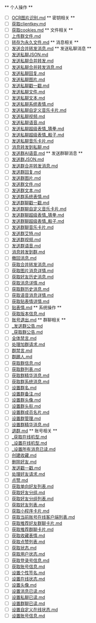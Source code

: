 ** 个人操作 **
* [ ] [OCR图片识别.md](https://github.com/LIghtJUNction/Napcat-PythonSDK/blob/main/OCR图片识别.md)
** 密钥相关 **
* [ ] [获取clientkey.md](https://github.com/LIghtJUNction/Napcat-PythonSDK/blob/main/获取clientkey.md)
* [ ] [获取cookies.md](https://github.com/LIghtJUNction/Napcat-PythonSDK/blob/main/获取cookies.md)
** 文件相关 **
* [ ] [上传群文件.md](https://github.com/LIghtJUNction/Napcat-PythonSDK/blob/main/上传群文件.md)
* [ ] [转存为永久文件.md](https://github.com/LIghtJUNction/Napcat-PythonSDK/blob/main/转存为永久文件.md)
** 消息相关 **
* [ ] [发送合并转发消息.md](https://github.com/LIghtJUNction/Napcat-PythonSDK/blob/main/发送合并转发消息.md)
** 发送私聊消息 **
* [ ] [发送私聊JSON.md](https://github.com/LIghtJUNction/Napcat-PythonSDK/blob/main/发送私聊JSON.md)
* [ ] [发送私聊合并转发.md](https://github.com/LIghtJUNction/Napcat-PythonSDK/blob/main/发送私聊合并转发.md)
* [ ] [发送私聊合并转发消息.md](https://github.com/LIghtJUNction/Napcat-PythonSDK/blob/main/发送私聊合并转发消息.md)
* [ ] [发送私聊回复.md](https://github.com/LIghtJUNction/Napcat-PythonSDK/blob/main/发送私聊回复.md)
* [ ] [发送私聊图片.md](https://github.com/LIghtJUNction/Napcat-PythonSDK/blob/main/发送私聊图片.md)
* [ ] [发送私聊戳一戳.md](https://github.com/LIghtJUNction/Napcat-PythonSDK/blob/main/发送私聊戳一戳.md)
* [ ] [发送私聊文件.md](https://github.com/LIghtJUNction/Napcat-PythonSDK/blob/main/发送私聊文件.md)
* [ ] [发送私聊文本.md](https://github.com/LIghtJUNction/Napcat-PythonSDK/blob/main/发送私聊文本.md)
* [ ] [发送私聊系统表情.md](https://github.com/LIghtJUNction/Napcat-PythonSDK/blob/main/发送私聊系统表情.md)
* [ ] [发送私聊自定义音乐卡片.md](https://github.com/LIghtJUNction/Napcat-PythonSDK/blob/main/发送私聊自定义音乐卡片.md)
* [ ] [发送私聊视频.md](https://github.com/LIghtJUNction/Napcat-PythonSDK/blob/main/发送私聊视频.md)
* [ ] [发送私聊语音.md](https://github.com/LIghtJUNction/Napcat-PythonSDK/blob/main/发送私聊语音.md)
* [ ] [发送私聊超级表情_猜拳.md](https://github.com/LIghtJUNction/Napcat-PythonSDK/blob/main/发送私聊超级表情_猜拳.md)
* [ ] [发送私聊超级表情_骰子.md](https://github.com/LIghtJUNction/Napcat-PythonSDK/blob/main/发送私聊超级表情_骰子.md)
* [ ] [发送私聊音乐卡片.md](https://github.com/LIghtJUNction/Napcat-PythonSDK/blob/main/发送私聊音乐卡片.md)
* [ ] [消息转发到私聊.md](https://github.com/LIghtJUNction/Napcat-PythonSDK/blob/main/消息转发到私聊.md)
* [ ] [发送群AI语音.md](https://github.com/LIghtJUNction/Napcat-PythonSDK/blob/main/发送群AI语音.md)
** 发送群聊消息 **
* [ ] [发送群JSON.md](https://github.com/LIghtJUNction/Napcat-PythonSDK/blob/main/发送群JSON.md)
* [ ] [发送群合并转发消息.md](https://github.com/LIghtJUNction/Napcat-PythonSDK/blob/main/发送群合并转发消息.md)
* [ ] [发送群回复.md](https://github.com/LIghtJUNction/Napcat-PythonSDK/blob/main/发送群回复.md)
* [ ] [发送群图片.md](https://github.com/LIghtJUNction/Napcat-PythonSDK/blob/main/发送群图片.md)
* [ ] [发送群文件.md](https://github.com/LIghtJUNction/Napcat-PythonSDK/blob/main/发送群文件.md)
* [ ] [发送群文本.md](https://github.com/LIghtJUNction/Napcat-PythonSDK/blob/main/发送群文本.md)
* [ ] [发送群系统表情.md](https://github.com/LIghtJUNction/Napcat-PythonSDK/blob/main/发送群系统表情.md)
* [ ] [发送群聊戳一戳.md](https://github.com/LIghtJUNction/Napcat-PythonSDK/blob/main/发送群聊戳一戳.md)
* [ ] [发送群聊自定义音乐卡片.md](https://github.com/LIghtJUNction/Napcat-PythonSDK/blob/main/发送群聊自定义音乐卡片.md)
* [ ] [发送群聊超级表情_猜拳.md](https://github.com/LIghtJUNction/Napcat-PythonSDK/blob/main/发送群聊超级表情_猜拳.md)
* [ ] [发送群聊超级表情_骰子.md](https://github.com/LIghtJUNction/Napcat-PythonSDK/blob/main/发送群聊超级表情_骰子.md)
* [ ] [发送群聊音乐卡片.md](https://github.com/LIghtJUNction/Napcat-PythonSDK/blob/main/发送群聊音乐卡片.md)
* [ ] [发送群艾特.md](https://github.com/LIghtJUNction/Napcat-PythonSDK/blob/main/发送群艾特.md)
* [ ] [发送群视频.md](https://github.com/LIghtJUNction/Napcat-PythonSDK/blob/main/发送群视频.md)
* [ ] [发送群语音.md](https://github.com/LIghtJUNction/Napcat-PythonSDK/blob/main/发送群语音.md)
* [ ] [消息转发到群.md](https://github.com/LIghtJUNction/Napcat-PythonSDK/blob/main/消息转发到群.md)
* [ ] [撤回消息.md](https://github.com/LIghtJUNction/Napcat-PythonSDK/blob/main/撤回消息.md)
* [ ] [获取合并转发消息.md](https://github.com/LIghtJUNction/Napcat-PythonSDK/blob/main/获取合并转发消息.md)
* [ ] [获取图片消息详情.md](https://github.com/LIghtJUNction/Napcat-PythonSDK/blob/main/获取图片消息详情.md)
* [ ] [获取好友历史消息.md](https://github.com/LIghtJUNction/Napcat-PythonSDK/blob/main/获取好友历史消息.md)
* [ ] [获取消息详情.md](https://github.com/LIghtJUNction/Napcat-PythonSDK/blob/main/获取消息详情.md)
* [ ] [获取群历史消息.md](https://github.com/LIghtJUNction/Napcat-PythonSDK/blob/main/获取群历史消息.md)
* [ ] [获取语音消息详情.md](https://github.com/LIghtJUNction/Napcat-PythonSDK/blob/main/获取语音消息详情.md)
* [ ] [获取贴表情详情.md](https://github.com/LIghtJUNction/Napcat-PythonSDK/blob/main/获取贴表情详情.md)
* [ ] [贴表情.md](https://github.com/LIghtJUNction/Napcat-PythonSDK/blob/main/贴表情.md)
** 系统操作 **
* [ ] [获取版本信息.md](https://github.com/LIghtJUNction/Napcat-PythonSDK/blob/main/获取版本信息.md)
* [ ] [账号退出.md](https://github.com/LIghtJUNction/Napcat-PythonSDK/blob/main/账号退出.md)
** 群聊相关 **
* [ ] [_发送群公告.md](https://github.com/LIghtJUNction/Napcat-PythonSDK/blob/main/_发送群公告.md)
* [ ] [_获取群公告.md](https://github.com/LIghtJUNction/Napcat-PythonSDK/blob/main/_获取群公告.md)
* [ ] [全体禁言.md](https://github.com/LIghtJUNction/Napcat-PythonSDK/blob/main/全体禁言.md)
* [ ] [处理加群请求.md](https://github.com/LIghtJUNction/Napcat-PythonSDK/blob/main/处理加群请求.md)
* [ ] [群禁言.md](https://github.com/LIghtJUNction/Napcat-PythonSDK/blob/main/群禁言.md)
* [ ] [群踢人.md](https://github.com/LIghtJUNction/Napcat-PythonSDK/blob/main/群踢人.md)
* [ ] [获取群信息.md](https://github.com/LIghtJUNction/Napcat-PythonSDK/blob/main/获取群信息.md)
* [ ] [获取群列表.md](https://github.com/LIghtJUNction/Napcat-PythonSDK/blob/main/获取群列表.md)
* [ ] [获取群精华消息.md](https://github.com/LIghtJUNction/Napcat-PythonSDK/blob/main/获取群精华消息.md)
* [ ] [获取群系统消息.md](https://github.com/LIghtJUNction/Napcat-PythonSDK/blob/main/获取群系统消息.md)
* [ ] [设置群名.md](https://github.com/LIghtJUNction/Napcat-PythonSDK/blob/main/设置群名.md)
* [ ] [设置群备注.md](https://github.com/LIghtJUNction/Napcat-PythonSDK/blob/main/设置群备注.md)
* [ ] [设置群头像.md](https://github.com/LIghtJUNction/Napcat-PythonSDK/blob/main/设置群头像.md)
* [ ] [设置群头衔.md](https://github.com/LIghtJUNction/Napcat-PythonSDK/blob/main/设置群头衔.md)
* [ ] [设置群成员名片.md](https://github.com/LIghtJUNction/Napcat-PythonSDK/blob/main/设置群成员名片.md)
* [ ] [设置群管理.md](https://github.com/LIghtJUNction/Napcat-PythonSDK/blob/main/设置群管理.md)
* [ ] [设置群精华消息.md](https://github.com/LIghtJUNction/Napcat-PythonSDK/blob/main/设置群精华消息.md)
* [ ] [退群.md](https://github.com/LIghtJUNction/Napcat-PythonSDK/blob/main/退群.md)
** 账号相关 **
* [ ] [_获取在线机型.md](https://github.com/LIghtJUNction/Napcat-PythonSDK/blob/main/_获取在线机型.md)
* [ ] [_设置在线机型.md](https://github.com/LIghtJUNction/Napcat-PythonSDK/blob/main/_设置在线机型.md)
* [ ] [_设置所有消息已读.md](https://github.com/LIghtJUNction/Napcat-PythonSDK/blob/main/_设置所有消息已读.md)
* [ ] [创建收藏.md](https://github.com/LIghtJUNction/Napcat-PythonSDK/blob/main/创建收藏.md)
* [ ] [删除好友.md](https://github.com/LIghtJUNction/Napcat-PythonSDK/blob/main/删除好友.md)
* [ ] [发送戳一戳.md](https://github.com/LIghtJUNction/Napcat-PythonSDK/blob/main/发送戳一戳.md)
* [ ] [处理好友请求.md](https://github.com/LIghtJUNction/Napcat-PythonSDK/blob/main/处理好友请求.md)
* [ ] [点赞.md](https://github.com/LIghtJUNction/Napcat-PythonSDK/blob/main/点赞.md)
* [ ] [获取单向好友列表.md](https://github.com/LIghtJUNction/Napcat-PythonSDK/blob/main/获取单向好友列表.md)
* [ ] [获取好友分组.md](https://github.com/LIghtJUNction/Napcat-PythonSDK/blob/main/获取好友分组.md)
* [ ] [获取好友分组列表.md](https://github.com/LIghtJUNction/Napcat-PythonSDK/blob/main/获取好友分组列表.md)
* [ ] [获取好友列表.md](https://github.com/LIghtJUNction/Napcat-PythonSDK/blob/main/获取好友列表.md)
* [ ] [获取小程序卡片.md](https://github.com/LIghtJUNction/Napcat-PythonSDK/blob/main/获取小程序卡片.md)
* [ ] [获取当前账号在线客户端列表.md](https://github.com/LIghtJUNction/Napcat-PythonSDK/blob/main/获取当前账号在线客户端列表.md)
* [ ] [获取推荐好友群聊卡片.md](https://github.com/LIghtJUNction/Napcat-PythonSDK/blob/main/获取推荐好友群聊卡片.md)
* [ ] [获取推荐群聊卡片.md](https://github.com/LIghtJUNction/Napcat-PythonSDK/blob/main/获取推荐群聊卡片.md)
* [ ] [获取收藏表情.md](https://github.com/LIghtJUNction/Napcat-PythonSDK/blob/main/获取收藏表情.md)
* [ ] [获取点赞列表.md](https://github.com/LIghtJUNction/Napcat-PythonSDK/blob/main/获取点赞列表.md)
* [ ] [获取状态.md](https://github.com/LIghtJUNction/Napcat-PythonSDK/blob/main/获取状态.md)
* [ ] [获取用户状态.md](https://github.com/LIghtJUNction/Napcat-PythonSDK/blob/main/获取用户状态.md)
* [ ] [获取登录号信息.md](https://github.com/LIghtJUNction/Napcat-PythonSDK/blob/main/获取登录号信息.md)
* [ ] [获取账号信息.md](https://github.com/LIghtJUNction/Napcat-PythonSDK/blob/main/获取账号信息.md)
* [ ] [设置个性签名.md](https://github.com/LIghtJUNction/Napcat-PythonSDK/blob/main/设置个性签名.md)
* [ ] [设置在线状态.md](https://github.com/LIghtJUNction/Napcat-PythonSDK/blob/main/设置在线状态.md)
* [ ] [设置头像.md](https://github.com/LIghtJUNction/Napcat-PythonSDK/blob/main/设置头像.md)
* [ ] [设置消息已读.md](https://github.com/LIghtJUNction/Napcat-PythonSDK/blob/main/设置消息已读.md)
* [ ] [设置私聊已读.md](https://github.com/LIghtJUNction/Napcat-PythonSDK/blob/main/设置私聊已读.md)
* [ ] [设置群聊已读.md](https://github.com/LIghtJUNction/Napcat-PythonSDK/blob/main/设置群聊已读.md)
* [ ] [设置自定义在线状态.md](https://github.com/LIghtJUNction/Napcat-PythonSDK/blob/main/设置自定义在线状态.md)
* [ ] [设置账号信息.md](https://github.com/LIghtJUNction/Napcat-PythonSDK/blob/main/设置账号信息.md)
